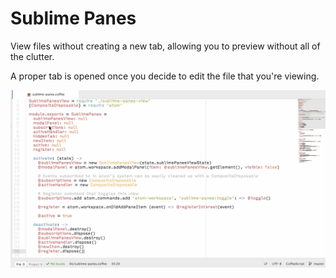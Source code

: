 # Sublime Panes

View files without creating a new tab, allowing you to preview without all of the clutter.

A proper tab is opened once you decide to edit the file that you're viewing.

![A screenshot of your package](https://github.com/ruhatch/sublime-panes/blob/master/sublime-panes.gif)
